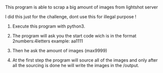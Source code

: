 This program is able to scrap a big amount of images from lightshot server

I did this just for the challenge, dont use this for illegal purpose !


1. Execute this program with python3.

2. The program will ask you the start code wich is in the format 2numbers:4letters example:
aa1111

3. Then he ask the amount of images (max9999)

3. At the first step the program will source all of the images and only after all the sourcing is done he will write the images in the /output.


